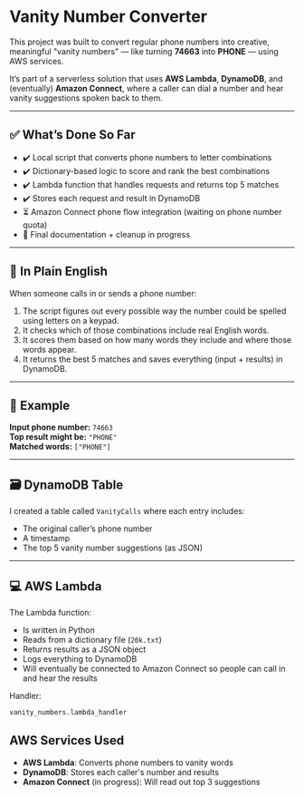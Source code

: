 # Vanity Number Converter

This project was built to convert regular phone numbers into creative, meaningful "vanity numbers" — like turning **74663** into **PHONE** — using AWS services.

It’s part of a serverless solution that uses **AWS Lambda**, **DynamoDB**, and (eventually) **Amazon Connect**, where a caller can dial a number and hear vanity suggestions spoken back to them.

---

## ✅ What’s Done So Far

- ✔️ Local script that converts phone numbers to letter combinations
- ✔️ Dictionary-based logic to score and rank the best combinations
- ✔️ Lambda function that handles requests and returns top 5 matches
- ✔️ Stores each request and result in DynamoDB
- ⏳ Amazon Connect phone flow integration (waiting on phone number quota)
- 🧾 Final documentation + cleanup in progress

---

## 📘 In Plain English

When someone calls in or sends a phone number:

1. The script figures out every possible way the number could be spelled using letters on a keypad.
2. It checks which of those combinations include real English words.
3. It scores them based on how many words they include and where those words appear.
4. It returns the best 5 matches and saves everything (input + results) in DynamoDB.

---

## 🔁 Example

**Input phone number:** `74663`  
**Top result might be:** `"PHONE"`  
**Matched words:** `["PHONE"]`

---

## 🗃️ DynamoDB Table

I created a table called `VanityCalls` where each entry includes:

- The original caller’s phone number
- A timestamp
- The top 5 vanity number suggestions (as JSON)

---

## 💻 AWS Lambda

The Lambda function:

- Is written in Python
- Reads from a dictionary file (`20k.txt`)
- Returns results as a JSON object
- Logs everything to DynamoDB
- Will eventually be connected to Amazon Connect so people can call in and hear the results

Handler:

```python
vanity_numbers.lambda_handler
```

## AWS Services Used

- **AWS Lambda**: Converts phone numbers to vanity words
- **DynamoDB**: Stores each caller's number and results
- **Amazon Connect** (in progress): Will read out top 3 suggestions

